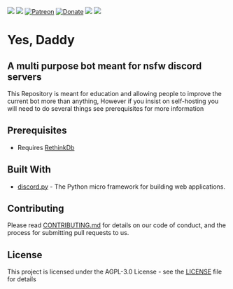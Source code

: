 ![](https://cdn.discordapp.com/attachments/377619690513498133/406183455123177481/OpenSauce.svg) ![](https://cdn.discordapp.com/attachments/330777295952543744/478325842188042241/license.svg) [![Patreon](https://img.shields.io/badge/patreon-donate-green.svg)](https://www.patreon.com/OfficialBoobBot) [![Donate](https://img.shields.io/badge/Donate-PayPal-blue.svg)](https://paypal.me/boobbot)
![](https://forthebadge.com/images/badges/60-percent-of-the-time-works-every-time.svg) ![](https://forthebadge.com/images/badges/built-with-love.svg) 
# Yes, Daddy
## A multi purpose bot meant for nsfw discord servers

This Repository is meant for education and allowing people to improve the current bot more than anything, However if you insist on self-hosting you will need to do several things see prerequisites for more information

## Prerequisites

* Requires [RethinkDb](https://www.rethinkdb.com/)

## Built With

* [discord.py](https://github.com/Rapptz/discord.py) - The Python micro framework for building web applications.

## Contributing

Please read [CONTRIBUTING.md](CONTRIBUTING.md) for details on our code of conduct, and the process for submitting pull requests to us.

## License

This project is licensed under the AGPL-3.0 License - see the [LICENSE](LICENSE) file for details


